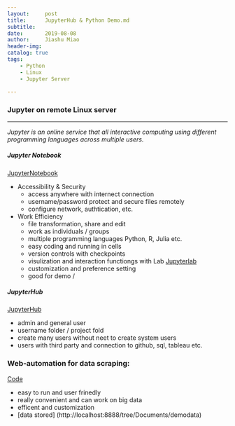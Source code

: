 ```yaml
---
layout:     post
title:      JupyterHub & Python Demo.md
subtitle:     
date:       2019-08-08
author:     Jiashu Miao
header-img: 
catalog: true
tags:
    - Python
    - Linux
    - Jupyter Server
    
---
```

### Jupyter on remote Linux server
------------------------------------------------
*Jupyter is an online service that all interactive computing using different programming languages across multiple users.*
##### Jupyter Notebook
[JupyterNotebook](http://localhost:8888/login)
- Accessibility & Security
    - access anywhere with internect connection 
    - username/password protect and secure files remotely
    - configure network, authtication, etc. 
- Work Efficiency
	- file transformation, share and edit 
    - work as individuals / groups 
    - multiple programming languages Python, R, Julia etc. 
    - easy coding and running in cells
    - version controls with checkpoints 
    - visulization and interaction functiongs with Lab [Jupyterlab](https://hub.gke.mybinder.org/user/jupyterlab-jupyterlab-demo-dxmskblw/lab)
    - customization and preference setting 
    - good for demo / 

##### JupyterHub 
[JupyterHub](hhttp://usdl646.spe.sony.com:8888/hub/login)

- admin and general user
- username folder / project fold 
- create many users without neet to create system users 
- users with third party and connection to github, sql, tableau etc. 


### Web-automation for data scraping: 
[Code](http://localhost:8888/notebooks/Documents/web_automation.ipynb)
- easy to run and user frinedly 
- really convenient and can work on big data 
- efficent and customization 
- [data stored] (http://localhost:8888/tree/Documents/demodata)
